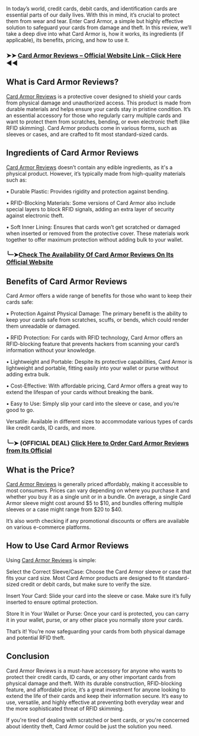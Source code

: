 In today’s world, credit cards, debit cards, and identification cards are essential parts of our daily lives. With this in mind, it’s crucial to protect them from wear and tear. Enter Card Armor, a simple but highly effective solution to safeguard your cards from damage and theft. In this review, we’ll take a deep dive into what Card Armor is, how it works, its ingredients (if applicable), its benefits, pricing, and how to use it.

### ➤➤ [Card Armor Reviews – Official Website Link – Click Here](https://dailynutraboost.com/try-card-armor/) ◀◀

## What is Card Armor Reviews?
[Card Armor Reviews](https://dailynutraboost.com/try-card-armor/) is a protective cover designed to shield your cards from physical damage and unauthorized access. This product is made from durable materials and helps ensure your cards stay in pristine condition. It’s an essential accessory for those who regularly carry multiple cards and want to protect them from scratches, bending, or even electronic theft (like RFID skimming). Card Armor products come in various forms, such as sleeves or cases, and are crafted to fit most standard-sized cards.

## Ingredients of Card Armor Reviews
[Card Armor Reviews](https://dailynutraboost.com/card-armor-reviews/) doesn’t contain any edible ingredients, as it's a physical product. However, it’s typically made from high-quality materials such as:

•	Durable Plastic: Provides rigidity and protection against bending.

•	RFID-Blocking Materials: Some versions of Card Armor also include special layers to block RFID signals, adding an extra layer of security against electronic theft.

•	Soft Inner Lining: Ensures that cards won’t get scratched or damaged when inserted or removed from the protective cover.
These materials work together to offer maximum protection without adding bulk to your wallet.

### ╰┈➤[Check The Availability Of Card Armor Reviews On Its Official Website](https://dailynutraboost.com/try-card-armor/)

## Benefits of Card Armor Reviews
Card Armor offers a wide range of benefits for those who want to keep their cards safe:

•	Protection Against Physical Damage: The primary benefit is the ability to keep your cards safe from scratches, scuffs, or bends, which could render them unreadable or damaged.

•	RFID Protection: For cards with RFID technology, Card Armor offers an RFID-blocking feature that prevents hackers from scanning your card’s information without your knowledge.

•	Lightweight and Portable: Despite its protective capabilities, Card Armor is lightweight and portable, fitting easily into your wallet or purse without adding extra bulk.

•	Cost-Effective: With affordable pricing, Card Armor offers a great way to extend the lifespan of your cards without breaking the bank.

•	Easy to Use: Simply slip your card into the sleeve or case, and you’re good to go.

Versatile: Available in different sizes to accommodate various types of cards like credit cards, ID cards, and more.

### ╰┈➤ (OFFICIAL DEAL) [Click Here to Order Card Armor Reviews from Its Official](https://dailynutraboost.com/try-card-armor/)

## What is the Price?
[Card Armor Reviews](https://dailynutraboost.com/card-armor-reviews/) is generally priced affordably, making it accessible to most consumers. Prices can vary depending on where you purchase it and whether you buy it as a single unit or in a bundle. On average, a single Card Armor sleeve might cost around $5 to $10, and bundles offering multiple sleeves or a case might range from $20 to $40.

It’s also worth checking if any promotional discounts or offers are available on various e-commerce platforms.

## How to Use Card Armor Reviews
Using [Card Armor Reviews](https://www.facebook.com/Card.Armor.United.States/) is simple:

Select the Correct Sleeve/Case: Choose the Card Armor sleeve or case that fits your card size. Most Card Armor products are designed to fit standard-sized credit or debit cards, but make sure to verify the size.

Insert Your Card: Slide your card into the sleeve or case. Make sure it’s fully inserted to ensure optimal protection.

Store It in Your Wallet or Purse: Once your card is protected, you can carry it in your wallet, purse, or any other place you normally store your cards.

That’s it! You’re now safeguarding your cards from both physical damage and potential RFID theft.

## Conclusion
Card Armor Reviews is a must-have accessory for anyone who wants to protect their credit cards, ID cards, or any other important cards from physical damage and theft. With its durable construction, RFID-blocking feature, and affordable price, it’s a great investment for anyone looking to extend the life of their cards and keep their information secure. It’s easy to use, versatile, and highly effective at preventing both everyday wear and the more sophisticated threat of RFID skimming.

If you're tired of dealing with scratched or bent cards, or you're concerned about identity theft, Card Armor could be just the solution you need.






